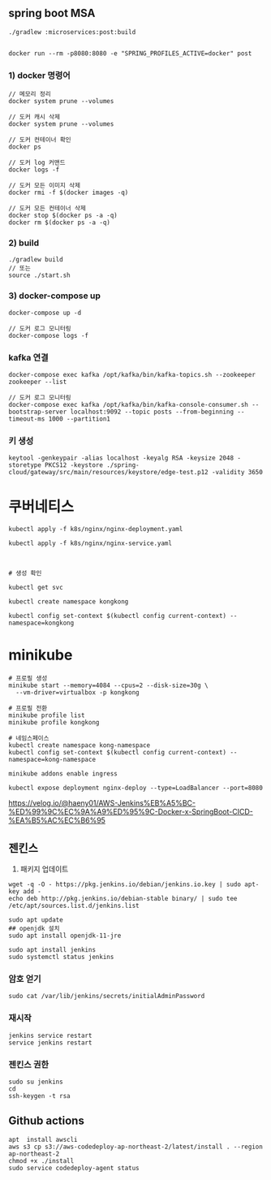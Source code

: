 ## spring boot MSA

```shell
./gradlew :microservices:post:build


docker run --rm -p8080:8080 -e "SPRING_PROFILES_ACTIVE=docker" post
```

### 1) docker 명령어

```shell
// 메모리 정리
docker system prune --volumes

// 도커 캐시 삭제
docker system prune --volumes

// 도커 컨테이너 확인
docker ps

// 도커 log 커맨드
docker logs -f

// 도커 모든 이미지 삭제
docker rmi -f $(docker images -q) 

// 도커 모든 컨테이너 삭제
docker stop $(docker ps -a -q)
docker rm $(docker ps -a -q)
```

### 2) build
```shell
./gradlew build
// 또는
source ./start.sh
```

### 3) docker-compose up
```shell
docker-compose up -d

// 도커 로그 모니터링
docker-compose logs -f
```

### kafka 연결
```shell
docker-compose exec kafka /opt/kafka/bin/kafka-topics.sh --zookeeper zookeeper --list

// 도커 로그 모니터링
docker-compose exec kafka /opt/kafka/bin/kafka-console-consumer.sh --bootstrap-server localhost:9092 --topic posts --from-beginning --timeout-ms 1000 --partition1

```

### 키 생성
```shell
keytool -genkeypair -alias localhost -keyalg RSA -keysize 2048 -storetype PKCS12 -keystore ./spring-cloud/gateway/src/main/resources/keystore/edge-test.p12 -validity 3650
```



# 쿠버네티스
```shell
kubectl apply -f k8s/nginx/nginx-deployment.yaml

kubectl apply -f k8s/nginx/nginx-service.yaml



# 생성 확인

kubectl get svc

kubectl create namespace kongkong

kubectl config set-context $(kubectl config current-context) --namespace=kongkong 

```


# minikube

```shell
# 프로필 생성
minikube start --memory=4084 --cpus=2 --disk-size=30g \
  --vm-driver=virtualbox -p kongkong

# 프로필 전환
minikube profile list
minikube profile kongkong

# 네임스페이스
kubectl create namespace kong-namespace
kubectl config set-context $(kubectl config current-context) --namespace=kong-namespace

minikube addons enable ingress

kubectl expose deployment nginx-deploy --type=LoadBalancer --port=8080

```
https://velog.io/@haeny01/AWS-Jenkins%EB%A5%BC-%ED%99%9C%EC%9A%A9%ED%95%9C-Docker-x-SpringBoot-CICD-%EA%B5%AC%EC%B6%95

## 젠킨스
1. 패키지 업데이트
```shell
wget -q -O - https://pkg.jenkins.io/debian/jenkins.io.key | sudo apt-key add -
echo deb http://pkg.jenkins.io/debian-stable binary/ | sudo tee /etc/apt/sources.list.d/jenkins.list

sudo apt update
## openjdk 설치
sudo apt install openjdk-11-jre

sudo apt install jenkins
sudo systemctl status jenkins
```


### 암호 얻기
```shell
sudo cat /var/lib/jenkins/secrets/initialAdminPassword
```

### 재시작
```shell
jenkins service restart 
service jenkins restart 

```

### 젠킨스 권한

```shell
sudo su jenkins
cd
ssh-keygen -t rsa

```


## Github actions
```shell
apt  install awscli
aws s3 cp s3://aws-codedeploy-ap-northeast-2/latest/install . --region ap-northeast-2
chmod +x ./install
sudo service codedeploy-agent status


```


###

